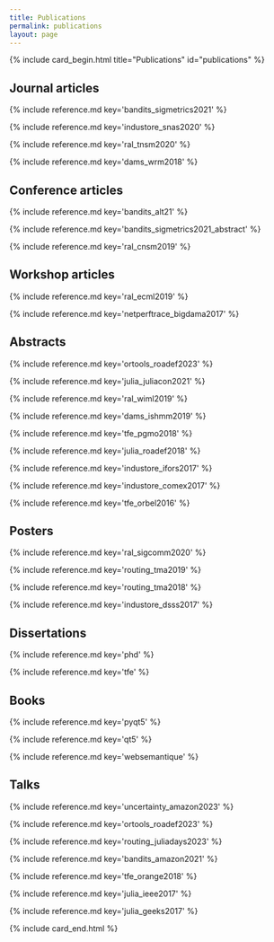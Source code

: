 ```yaml
---
title: Publications
permalink: publications
layout: page
---
```


{% include card_begin.html title="Publications" id="publications" %}

<h2 id="journal">Journal articles</h2>

{% include reference.md key='bandits_sigmetrics2021' %}

{% include reference.md key='industore_snas2020' %}

{% include reference.md key='ral_tnsm2020' %}

{% include reference.md key='dams_wrm2018' %}

<h2 id="conference">Conference articles</h2>

{% include reference.md key='bandits_alt21' %}

{% include reference.md key='bandits_sigmetrics2021_abstract' %}

{% include reference.md key='ral_cnsm2019' %}

<h2 id="workshop">Workshop articles</h2>

{% include reference.md key='ral_ecml2019' %}

{% include reference.md key='netperftrace_bigdama2017' %}

<h2 id="abstract">Abstracts</h2>

{% include reference.md key='ortools_roadef2023' %}

{% include reference.md key='julia_juliacon2021' %}

{% include reference.md key='ral_wiml2019' %}

{% include reference.md key='dams_ishmm2019' %}

{% include reference.md key='tfe_pgmo2018' %}

{% include reference.md key='julia_roadef2018' %}

{% include reference.md key='industore_ifors2017' %}

{% include reference.md key='industore_comex2017' %}

{% include reference.md key='tfe_orbel2016' %}

<h2 id="poster">Posters</h2>

{% include reference.md key='ral_sigcomm2020' %}

{% include reference.md key='routing_tma2019' %}

{% include reference.md key='routing_tma2018' %}

{% include reference.md key='industore_dsss2017' %}

<h2 id="dissertation">Dissertations</h2>

{% include reference.md key='phd' %}

{% include reference.md key='tfe' %}

<h2 id="book">Books</h2>

{% include reference.md key='pyqt5' %}

{% include reference.md key='qt5' %}

{% include reference.md key='websemantique' %}

<h2 id="talk">Talks</h2>

{% include reference.md key='uncertainty_amazon2023' %}

{% include reference.md key='ortools_roadef2023' %}

{% include reference.md key='routing_juliadays2023' %}

{% include reference.md key='bandits_amazon2021' %}

{% include reference.md key='tfe_orange2018' %}

{% include reference.md key='julia_ieee2017' %}

{% include reference.md key='julia_geeks2017' %}

{% include card_end.html %}

